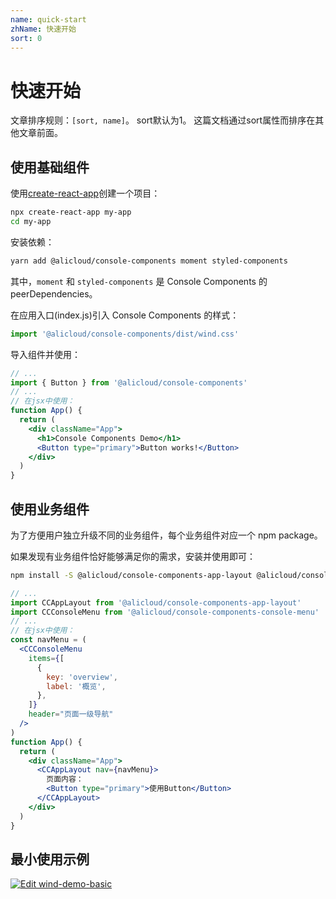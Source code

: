 ```yaml
---
name: quick-start
zhName: 快速开始
sort: 0
---
```


# 快速开始

文章排序规则：`[sort, name]`。
sort默认为1。
这篇文档通过sort属性而排序在其他文章前面。

## 使用基础组件

使用[create-react-app](https://github.com/facebook/create-react-app)创建一个项目：

```sh
npx create-react-app my-app
cd my-app
```

安装依赖：

```sh
yarn add @alicloud/console-components moment styled-components
```

其中，`moment` 和 `styled-components` 是 Console Components 的 peerDependencies。

在应用入口(index.js)引入 Console Components 的样式：

```jsx
import '@alicloud/console-components/dist/wind.css'
```

导入组件并使用：

```jsx
// ...
import { Button } from '@alicloud/console-components'
// ...
// 在jsx中使用：
function App() {
  return (
    <div className="App">
      <h1>Console Components Demo</h1>
      <Button type="primary">Button works!</Button>
    </div>
  )
}
```

## 使用业务组件

为了方便用户独立升级不同的业务组件，每个业务组件对应一个 npm package。

如果发现有业务组件恰好能够满足你的需求，安装并使用即可：

```sh
npm install -S @alicloud/console-components-app-layout @alicloud/console-components-console-menu
```

```jsx
// ...
import CCAppLayout from '@alicloud/console-components-app-layout'
import CCConsoleMenu from '@alicloud/console-components-console-menu'
// ...
// 在jsx中使用：
const navMenu = (
  <CCConsoleMenu
    items={[
      {
        key: 'overview',
        label: '概览',
      },
    ]}
    header="页面一级导航"
  />
)
function App() {
  return (
    <div className="App">
      <CCAppLayout nav={navMenu}>
        页面内容：
        <Button type="primary">使用Button</Button>
      </CCAppLayout>
    </div>
  )
}
```

## 最小使用示例

[![Edit wind-demo-basic](https://codesandbox.io/static/img/play-codesandbox.svg)](https://codesandbox.io/s/github/csr632/wind-demo-basic/tree/master/?fontsize=14)
